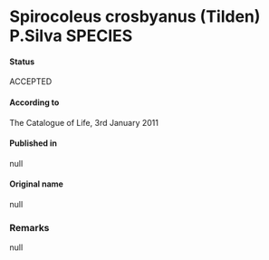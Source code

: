 # Spirocoleus crosbyanus (Tilden) P.Silva SPECIES

#### Status
ACCEPTED

#### According to
The Catalogue of Life, 3rd January 2011

#### Published in
null

#### Original name
null

### Remarks
null